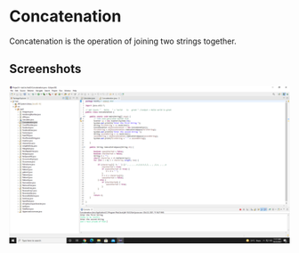 
# Concatenation

Concatenation is the operation of joining two strings together.


 
## Screenshots

![App Screenshot](https://github.com/Karishma290395/Concatenation/blob/main/Concatenation.png)

  